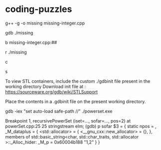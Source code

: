 # coding-puzzles
g++ -g -o missing missing-integer.cpp

gdb ./missing

b missing-integer.cpp:##

r ./missing

c

s

To view STL containers, include the custom ./gdbinit file present in the working directory
Download init file at : https://sourceware.org/gdb/wiki/STLSupport

Place the contents in a .gdbinit file on the present working directory.

gdb -iex "set auto-load safe-path /<pwd>/" ./powerset.exe


Breakpoint 1, recursivePowerSet (iset=..., sofar=..., pos=2) at powerSet.cpp:25
25                      stringstream elm;
(gdb) p sofar
$3 = {
  static npos = <optimized out>,
  _M_dataplus = {
    <std::allocator<char>> = {
      <__gnu_cxx::new_allocator<char>> = {<No data fields>}, <No data fields>},
    members of std::basic_string<char, std::char_traits<char>, std::allocator<char> >::_Alloc_hider:
    _M_p = 0x60004b188 "1,2"
  }
}
